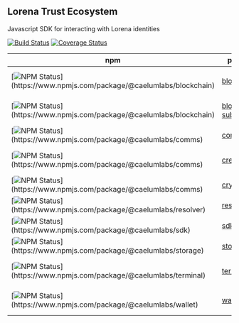 ## Lorena Trust Ecosystem

Javascript SDK for interacting with Lorena identities

[![Build Status](https://travis-ci.com/caelumlabs/lorena.svg?branch=master)](https://travis-ci.com/caelumlabs/lorena)
[![Coverage Status](https://coveralls.io/repos/github/caelumlabs/lorena/badge.svg?branch=master)](https://coveralls.io/github/caelumlabs/lorena?branch=master)

| npm | package | description |
|-----|---------|-------------|
|[![NPM Status]("https://img.shields.io/npm/v/@caelumlabs/blockchain.svg?style=flat")](https://www.npmjs.com/package/@caelumlabs/blockchain)|[blockchain](packages/blockchain/README.md)|Generic blockchain interface|
|[![NPM Status]("https://img.shields.io/npm/v/@caelumlabs/blockchain-substrate.svg?style=flat")](https://www.npmjs.com/package/@caelumlabs/blockchain)|[blockchain-substrate](packages/blockchain-substrate/README.md)|Substrate blockchain implementation|
|[![NPM Status]("https://img.shields.io/npm/v/@caelumlabs/comms.svg?style=flat")](https://www.npmjs.com/package/@caelumlabs/comms)|[comms](packages/comms/README.md)|Peer-to-peer communications|
|[![NPM Status]("https://img.shields.io/npm/v/@caelumlabs/credentials.svg?style=flat")](https://www.npmjs.com/package/@caelumlabs/comms)|[credentials](packages/credentials/README.md)|Credential implementation library|
|[![NPM Status]("https://img.shields.io/npm/v/@caelumlabs/crypto.svg?style=flat")](https://www.npmjs.com/package/@caelumlabs/comms)|[crypto](packages/crypto/README.md)|Cryptographic layer|
|[![NPM Status]("https://img.shields.io/npm/v/@caelumlabs/resolver.svg?style=flat")](https://www.npmjs.com/package/@caelumlabs/resolver)|[resolver](packages/comms/README.md)|Peer-to-peer communications|
|[![NPM Status]("https://img.shields.io/npm/v/@caelumlabs/sdk.svg?style=flat")](https://www.npmjs.com/package/@caelumlabs/sdk)|[sdk](packages/sdk/README.md)|Javascript API|
|[![NPM Status]("https://img.shields.io/npm/v/@caelumlabs/storage.svg?style=flat")](https://www.npmjs.com/package/@caelumlabs/storage)|[storage](packages/storage/README.md)|Wallet storage interface|
|[![NPM Status]("https://img.shields.io/npm/v/@caelumlabs/terminal.svg?style=flat")](https://www.npmjs.com/package/@caelumlabs/terminal)|[terminal](packages/terminal/README.md)|Interactive Terminal interface|
|[![NPM Status]("https://img.shields.io/npm/v/@caelumlabs/wallet.svg?style=flat")](https://www.npmjs.com/package/@caelumlabs/wallet)|[wallet](packages/storage/README.md)|Wallet interface and implementation|
